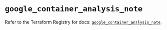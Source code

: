 # `google_container_analysis_note`

Refer to the Terraform Registry for docs: [`google_container_analysis_note`](https://registry.terraform.io/providers/hashicorp/google/5.37.0/docs/resources/container_analysis_note).
